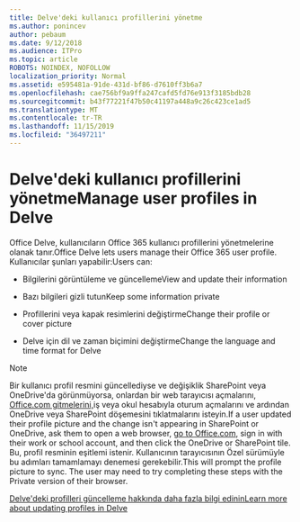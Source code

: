 ```yaml
---
title: Delve'deki kullanıcı profillerini yönetme
ms.author: ponincev
author: pebaum
ms.date: 9/12/2018
ms.audience: ITPro
ms.topic: article
ROBOTS: NOINDEX, NOFOLLOW
localization_priority: Normal
ms.assetid: e595481a-91de-431d-bf86-d7610ff3b6a7
ms.openlocfilehash: cae756bf9a9ffa247cafd5fd76e913f3185bdb28
ms.sourcegitcommit: b43f77221f47b50c41197a448a9c26c423ce1ad5
ms.translationtype: MT
ms.contentlocale: tr-TR
ms.lasthandoff: 11/15/2019
ms.locfileid: "36497211"
---
```

# <a name="manage-user-profiles-in-delve"></a><span data-ttu-id="a9a4e-102">Delve'deki kullanıcı profillerini yönetme</span><span class="sxs-lookup"><span data-stu-id="a9a4e-102">Manage user profiles in Delve</span></span>

<span data-ttu-id="a9a4e-103">Office Delve, kullanıcıların Office 365 kullanıcı profillerini yönetmelerine olanak tanır.</span><span class="sxs-lookup"><span data-stu-id="a9a4e-103">Office Delve lets users manage their Office 365 user profile.</span></span> <span data-ttu-id="a9a4e-104">Kullanıcılar şunları yapabilir:</span><span class="sxs-lookup"><span data-stu-id="a9a4e-104">Users can:</span></span>
  
- <span data-ttu-id="a9a4e-105">Bilgilerini görüntüleme ve güncelleme</span><span class="sxs-lookup"><span data-stu-id="a9a4e-105">View and update their information</span></span>
    
- <span data-ttu-id="a9a4e-106">Bazı bilgileri gizli tutun</span><span class="sxs-lookup"><span data-stu-id="a9a4e-106">Keep some information private</span></span>
    
- <span data-ttu-id="a9a4e-107">Profillerini veya kapak resimlerini değiştirme</span><span class="sxs-lookup"><span data-stu-id="a9a4e-107">Change their profile or cover picture</span></span>
    
- <span data-ttu-id="a9a4e-108">Delve için dil ve zaman biçimini değiştirme</span><span class="sxs-lookup"><span data-stu-id="a9a4e-108">Change the language and time format for Delve</span></span>
    
> [!NOTE]
> <span data-ttu-id="a9a4e-109">Bir kullanıcı profil resmini güncellediyse ve değişiklik SharePoint veya OneDrive'da görünmüyorsa, onlardan bir web tarayıcısı açmalarını, [Office.com gitmelerini,](https://www.office.com)iş veya okul hesabıyla oturum açmalarını ve ardından OneDrive veya SharePoint döşemesini tıklatmalarını isteyin.</span><span class="sxs-lookup"><span data-stu-id="a9a4e-109">If a user updated their profile picture and the change isn't appearing in SharePoint or OneDrive, ask them to open a web browser, [go to Office.com](https://www.office.com), sign in with their work or school account, and then click the OneDrive or SharePoint tile.</span></span> <span data-ttu-id="a9a4e-110">Bu, profil resminin eşitlemi istenir. Kullanıcının tarayıcısının Özel sürümüyle bu adımları tamamlamayı denemesi gerekebilir.</span><span class="sxs-lookup"><span data-stu-id="a9a4e-110">This will prompt the profile picture to sync. The user may need to try completing these steps with the Private version of their browser.</span></span> 
  
[<span data-ttu-id="a9a4e-111">Delve'deki profilleri güncelleme hakkında daha fazla bilgi edinin</span><span class="sxs-lookup"><span data-stu-id="a9a4e-111">Learn more about updating profiles in Delve</span></span>](https://go.microsoft.com/fwlink/?linkid=735070)
  

